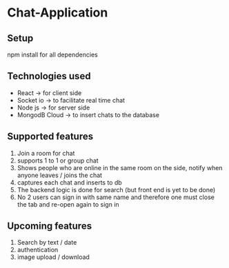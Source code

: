 # Chat-Application

## Setup

npm install for all dependencies

## Technologies used

 - React -> for client side
 - Socket io -> to facilitate real time chat
 - Node js -> for server side
 - MongodB Cloud -> to insert chats to the database

## Supported features

1. Join a room for chat
2. supports 1 to 1 or group chat
3. Shows people who are online in the same room on the side, notify when anyone leaves / joins the chat
4. captures each chat and inserts to db
5. The backend logic is done for search (but front end is yet to be done)
6. No 2 users can sign in with same name and therefore one must close the tab and re-open again to sign in 

## Upcoming features
1. Search by text / date
2. authentication
3. image upload / download
